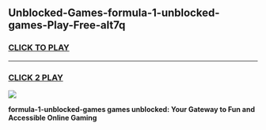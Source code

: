 
## Unblocked-Games-formula-1-unblocked-games-Play-Free-alt7q
<h3>
<a href="https://premium76.site?title=formula-1-unblocked-games&ref=23A">CLICK TO PLAY</a></h3>
<hr>

<h3>
<a href="https://premium76.site?title=formula-1-unblocked-games&ref=23A">CLICK 2 PLAY</a>
  
</h3>

<a href="https://premium76.site?title=formula-1-unblocked-games&ref=23A"><img src="https://clearcache.store/games.png"></a>


**formula-1-unblocked-games games unblocked: Your Gateway to Fun and Accessible Online Gaming**
